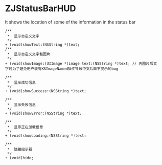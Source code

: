 # ZJStatusBarHUD
It shows the location of some of the information in the status bar

```
/**
 *  显示自定义文字
 */
+ (void)showText:(NSString *)text;
/**
 *  显示自定义文字和图片
 */
+ (void)showImage:(UIImage *)image text:(NSString *)text; // 先图片后文字时为了避免用户装有KSImageNamed插件导致中文后面不提示的bug

/**
 *  显示成功信息
 */
+ (void)showSuccess:(NSString *)text;

/**
 *  显示失败信息
 */
+ (void)showError:(NSString *)text;

/**
 *  显示正在加载信息
 */
+ (void)showLoading:(NSString *)text;

/**
 *  隐藏指示器
 */
+ (void)hide;
```